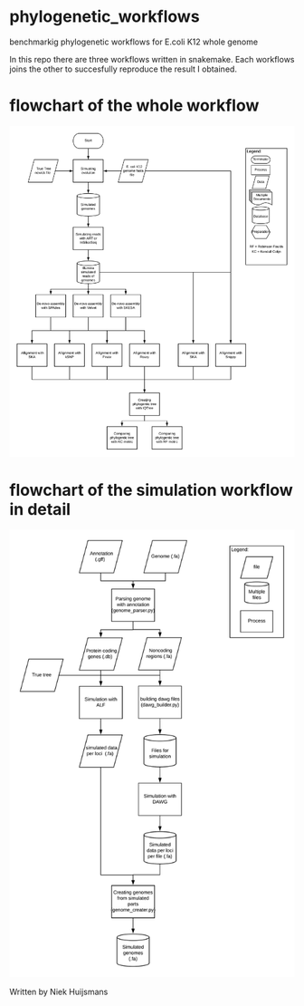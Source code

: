 # phylogenetic_workflows
benchmarkig phylogenetic workflows for E.coli K12 whole genome

In this repo there are three workflows written in snakemake. Each workflows joins the other to succesfully reproduce the result I obtained. 
# flowchart of the whole workflow
<img src="./phylogenies.png">

# flowchart of the simulation workflow in detail
<img src="./Simulator.png">

Written by Niek Huijsmans
